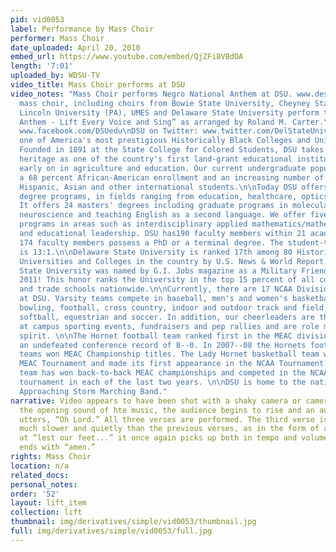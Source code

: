 ```yaml
---
pid: vid0053
label: Performance by Mass Choir
performer: Mass Choir
date_uploaded: April 20, 2010
embed_url: https://www.youtube.com/embed/QjZFi8VBdOA
length: '7:01'
uploaded_by: WDSU-TV
video_title: Mass Choir performs at DSU
video_notes: "Mass Choir performs Negro National Anthem at DSU. www.desu.edu: The
  mass choir, including choirs from Bowie State University, Cheyney State University,
  Lincoln University (PA), UMES and Delaware State University perform the “Negro National
  Anthem - Lift Every Voice and Sing” as arranged by Roland M. Carter.\n\nDSU on Facebook:
  www.facebook.com/DSUedu\nDSU on Twitter: www.twitter.com/DelStateUniv\n\nDSU is
  one of America's most prestigious Historically Black Colleges and Universities (HBCUs).
  Founded in 1891 at the State College for Colored Students, DSU takes pride in its
  heritage as one of the country's first land-grant educational institutions, rooted
  early on in agriculture and education. Our current undergraduate population includes
  a 68 percent African-American enrollment and an increasing number of Caucasian,
  Hispanic, Asian and other international students.\n\nToday DSU offers 54 undergraduate
  degree programs, in fields ranging from education, healthcare, optics and aviation.
  It offers 24 masters' degrees including graduate programs in molecular and cellular
  neuroscience and teaching English as a second language. We offer five doctoral degree
  programs in areas such as interdisciplinary applied mathematics/mathematical physics
  and educational leadership. DSU has190 faculty members within 21 academic departments.
  174 faculty members possess a PhD or a terminal degree. The student-to-faculty ratio
  is 13:1.\n\nDelaware State University is ranked 17th among 80 Historically Black
  Universities and Colleges in the country by U.S. News & World Report.\n\nDelaware
  State University was named by G.I. Jobs magazine as a Military Friendly School for
  2011! This honor ranks the University in the top 15 percent of all colleges, universities
  and trade schools nationwide.\n\nCurrently, there are 17 NCAA Division I sports
  at DSU. Varsity teams compete in baseball, men's and women's basketball, women's
  bowling, football, cross country, indoor and outdoor track and field, tennis, volleyball,
  softball, equestrian and soccer. In addition, our cheerleaders are the pep and step
  at campus sporting events, fundraisers and pep rallies and are role models for campus
  spirit. \n\nThe Hornet football team ranked first in the MEAC division in 2007 with
  an undefeated conference record of 8--0. In 2007--08 the Hornets football and softball
  teams won MEAC Championship titles. The Lady Hornet basketball team won the 2007
  MEAC Tournament and made its first appearance in the NCAA Tournament. The DSU bowling
  team has won back-to-back MEAC championships and competed in the NCAA championship
  tournament in each of the last two years. \n\nDSU is home to the nationally renowned
  Approaching Storm Marching Band."
narrative: Video appears to have been shot with a shaky camera or camera phone. At
  the opening sound of hte music, the audience begins to rise and an audience member
  utters, “Oh Lord.” All three verses are performed. The third verse is performed
  much slower and quietly than the previous verses, as in the form of a prayer.However,
  at “lest our feet...” it once again picks up both in tempo and volume. And the performance
  ends with “amen.”
rights: Mass Choir
location: n/a
related_docs: 
personal_notes: 
order: '52'
layout: lift_item
collection: lift
thumbnail: img/derivatives/simple/vid0053/thumbnail.jpg
full: img/derivatives/simple/vid0053/full.jpg
---
```

